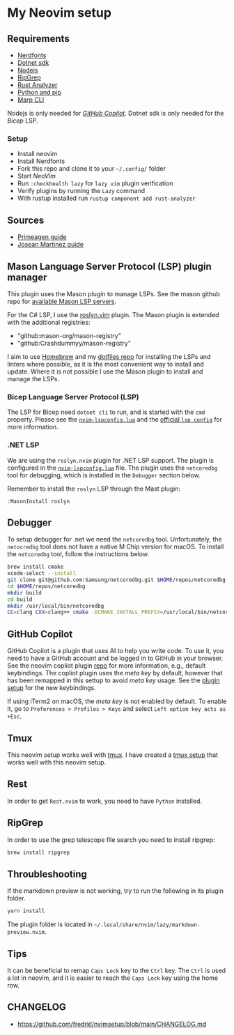# My Neovim setup

## Requirements

- [Nerdfonts](https://www.nerdfonts.com/font-downloads)
- [Dotnet sdk](https://dotnet.microsoft.com/en-us/download/visual-studio-sdks)
- [Nodejs](https://nodejs.org/en/download/)
- [RipGrep](https://github.com/BurntSushi/ripgrep)
- [Rust Analyzer](https://rust-analyzer.github.io/manual.html)
- [Python and pip](https://www.python.org/downloads/)
- [Marp CLI](https://github.com/marp-team/marp-cli)

Nodejs is only needed for [_GitHub
Copilot_](https://github.com/features/copilot). Dotnet sdk is only needed for
the _Bicep_ LSP.

### Setup

- Install neovim
- Install Nerdfonts
- Fork this repo and clone it to your `~/.config/` folder
- Start _NeoVim_
- Run `:checkhealth lazy` for `lazy vim` plugin verification
- Verify plugins by running the `Lazy` command
- With rustup installed run `rustup component add rust-analyzer`

## Sources

- [Primeagen guide](https://www.youtube.com/watch?v=w7i4amO_zaE)
- [Josean Martinez guide](https://www.youtube.com/watch?v=6mxWayq-s9I)

## Mason Language Server Protocol (LSP) plugin manager

This plugin uses the Mason plugin to manage LSPs. See the mason github repo for
[available Mason LSP
servers](https://github.com/williamboman/mason-lspconfig.nvim?tab=readme-ov-file#available-lsp-servers).

For the C# LSP, I use the [roslyn.vim](https://github.com/seblyng/roslyn.nvim)
plugin. The Mason plugin is extended with the additional registries:

- "github:mason-org/mason-registry"
- "github:Crashdummyy/mason-registry"

I aim to use [Homebrew](https://brew.sh) and my [dotfiles
repo](https://github.com/fredrkl/dotfiles) for installing the LSPs and linters
where possible, as it is the most convenient way to install and update. Where
it is not possible I use the Mason plugin to install and manage the LSPs.

### Bicep Language Server Protocol (LSP)

The LSP for Bicep need `dotnet cli` to run, and is started with the `cmd`
property.  Please see the
[`nvim-lspconfig.lua`](./lua/fredrkl/plugins/nvim-lspconfig.lua) and the
[official `lsp
config`](https://github.com/neovim/nvim-lspconfig/blob/master/lua/lspconfig/server_configurations/bicep.lua)
for more information.

### .NET LSP

We are using the `roslyn.nvim` plugin for .NET LSP support. The plugin is
configured in the
[`nvim-lspconfig.lua`](./lua/fredrkl/plugins/nvim-lspconfig.lua) file. The
plugin uses the `netcoredbg` tool for debugging, which is installed in the
`Debugger` section below.

Remember to install the `roslyn` LSP through the Mast plugin:

`:MasonInstall roslyn`

## Debugger

To setup debugger for .net we need the `netcoredbg` tool. Unfortunately, the
`netocredbg` tool does not have a native M Chip version for macOS. To install
the `netcoredbg` tool, follow the instructions below.

```bash
brew install cmake
xcode-select --install
git clone git@github.com:Samsung/netcoredbg.git $HOME/repos/netcoredbg
cd $HOME/repos/netcoredbg
mkdir build
cd build
mkdir /usr/local/bin/netcoredbg
CC=clang CXX=clang++ cmake -DCMAKE_INSTALL_PREFIX=/usr/local/bin/netcoredbg
```

## GitHub Copilot

GitHub Copilot is a plugin that uses AI to help you write code. To use it, you
need to have a GitHub account and be logged in to GitHub in your browser. See
the neovim copliot plugin [repo](https://github.com/zbirenbaum/copilot.lua) for
more information, e.g., default keybindings. The copliot plugin uses the _meta
key_ by default, however that has been remapped in this settup to avoid _meta
key_ usage. See the [plugin
setup](./lua/fredrkl/plugins/zbirenbaum-copilot.lua) for the new keybindings.

If using iTerm2 on macOS, the _meta key_ is not enabled by default. To enable
it, go to `Preferences > Profiles > Keys` and select `Left option key acts as
+Esc`.

## Tmux

This neovim setup works well with [tmux](https://github.com/tmux/tmux/wiki). I
have created a [tmux setup](https://github.com/fredrkl/tmux-conf) that works
well with this neovim setup.

## Rest

In order to get `Rest.nvim` to work, you need to have `Python` installed.

## RipGrep

In order to use the grep telescope file search you need to install ripgrep:

```bash
brew install ripgrep
```

## Throubleshooting

If the markdown preview is not working, try to run the following in its plugin folder.

```bash
yarn install
```

The plugin folder is located in `~/.local/share/nvim/lazy/markdown-preview.nvim`.

## Tips

It can be beneficial to remap `Caps Lock` key to the `Ctrl` key. The `Ctrl` is
used a lot in neovim, and it is easier to reach the `Caps Lock` key using the
home row.

## CHANGELOG

- <https://github.com/fredrkl/nvimsetup/blob/main/CHANGELOG.md>
